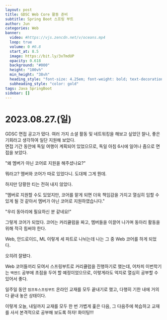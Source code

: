```yaml
---
layout: post
title: GDSC Web Core 활동 준비
subtitle: Spring Boot 스프링 부트
author: Jun
categories: Web
banner:
  video: #https://vjs.zencdn.net/v/oceans.mp4
  loop: true
  volume: 0 #0.8
  start_at: 8.5
  image: https://bit.ly/3xTmdUP
  opacity: 0.618
  background: "#000"
  height: "100vh"
  min_height: "38vh"
  heading_style: "font-size: 4.25em; font-weight: bold; text-decoration: underline"
  subheading_style: "color: gold"
tags: Java SpringBoot
sidebar: []
---
```


# 2023.08.27.(일)

GDSC 면접 공고가 떴다.
여러 가지 소셜 활동 및 네트워킹을 해보고 싶었던 찰나, 좋은 기회라고 생각하여 일단 지원해 보았다.  
면접 기간 동안에 독일 여행이 계획되어 있었으므로, 독일 아침 6시에 일어나 줌으로 면접을 보았다.

"왜 멤버가 아닌 코어로 지원을 해주셨나요?"

뭐라고? 멤버와 코어가 따로 있었다니. 도대체 그게 뭔데.

하지만 당황한 티는 전혀 내지 않았다.

"멤버로 지원할 수도 있었지만, 코어를 맡게 되면 더욱 책임감을 가지고 열심히 임할 수 있게 될 것 같아서 멤버가 아닌 코어로 지원하였습니다."

"우리 동아리에 필요하신 분 같네요!"

그렇게 코어가 되었다.
코어는 커리큘럼을 짜고, 멤버들을 이끌어 나가며 동아리 활동을 위해 적극 힘써야 한다.

Web, 안드로이드, ML 이렇게 세 파트로 나뉘는데 나는 그 중 Web 코어를 하게 되었다.

오히려 잘됐다.

Web 코어들끼리 모여서 스프링부트로 커리큘럼을 진행하기로 했는데, 어차피 이번학기는 `백엔드` 공부에 초점을 두어 할 예정이었으므로, 이렇게라도 억지로 열심히 공부할 수 있어서 좋다.

일주일 동안 `점프투스프링부트` 온라인 교재를 모두 끝내기로 했고, 다행히 기한 내에 거의 다 끝내 놓은 상태이다.

이렇게 오늘, 내일까지 교재를 모두 한 번 가볍게 훑은 다음, 그 다음주에 복습하고 교재를 사서 본격적으로 공부해 보도록 하자!
화이팅!!!
